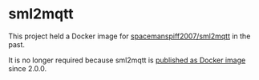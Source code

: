# sml2mqtt
This project held a Docker image for [spacemanspiff2007/sml2mqtt](https://github.com/spacemanspiff2007/sml2mqtt) in the past.

It is no longer required because sml2mqtt is [published as Docker image](https://hub.docker.com/r/spacemanspiff2007/sml2mqtt/) since 2.0.0.
